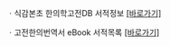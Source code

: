ㆍ식감본초 한의학고전DB 서적정보 <a href="https://mediclassics.kr/books/181, target=_blank">[바로가기]</a>

ㆍ고전한의번역서 eBook 서적목록 <a href="https://info.mediclassics.kr/bookshelf/list/eBook/list, target=_blank">[바로가기]</a>

